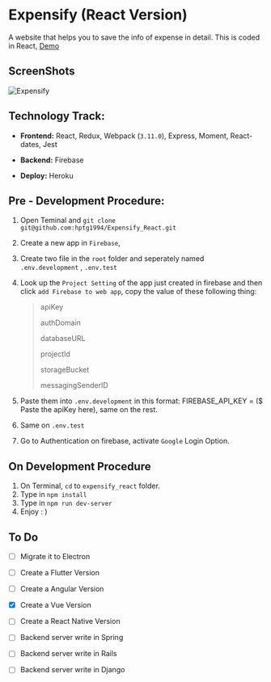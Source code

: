 # Expensify (React Version)

A website that helps you to save the info of expense in detail. This is coded in React, [Demo](<https://expensify-hptg.herokuapp.com/>)

## ScreenShots

![Expensify](resources/Expensify.png)

## Technology Track:

* **Frontend:** React, Redux, Webpack (`3.11.0`), Express, Moment, React-dates, Jest

* **Backend:** Firebase

* **Deploy:** Heroku

## Pre - Development Procedure:

1. Open Teminal and `git clone git@github.com:hptg1994/Expensify_React.git`

2. Create a new app in `Firebase`,

3. Create two file in the `root` folder and seperately named  `.env.development` , `.env.test`

4. Look up the `Project Setting` of the app just created in firebase and then click `add Firebase to web app`, copy the value of these following thing:

   > apiKey
   >
   > authDomain
   >
   > databaseURL
   >
   > projectId
   >
   > storageBucket
   >
   > messagingSenderID

5. Paste them into `.env.development` in this format: FIREBASE_API_KEY = ($ Paste the apiKey here), same on the rest.

6. Same on `.env.test`

7. Go to Authentication on firebase, activate `Google` Login Option.

## On Development Procedure

1. On Terminal, `cd` to `expensify_react` folder.
2. Type in `npm install`
3. Type in `npm run dev-server`
4. Enjoy : )

## To Do

- [ ] Migrate it to Electron 

- [ ] Create a Flutter Version 

- [ ] Create a Angular Version

- [x] Create a Vue Version

- [ ] Create a React Native Version

- [ ] Backend server write in Spring

- [ ] Backend server write in Rails

- [ ] Backend server write in Django

